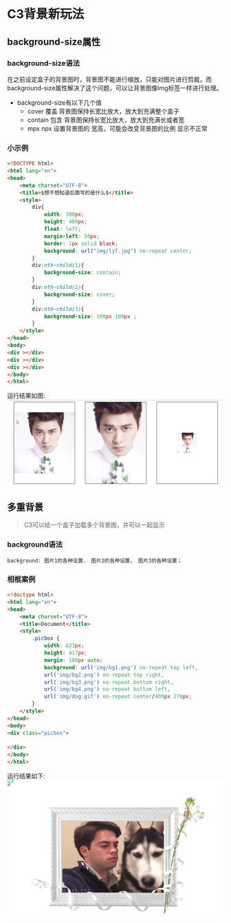 # C3背景新玩法
## background-size属性
### background-size语法
在之前设定盒子的背景图时，背景图不能进行缩放，只能对图片进行剪裁，而background-size属性解决了这个问题，可以让背景图像Img标签一样进行处理。
* background-size有以下几个值
    * cover 覆盖 背景图保持长宽比放大，放大到充满整个盒子
    * contain 包含 背景图保持长宽比放大，放大到充满长或者宽
    * mpx npx 设置背景图的 宽高，可能会改变背景图的比例 显示不正常
### 小示例
```html
<!DOCTYPE html>
<html lang="en">
<head>
    <meta charset="UTF-8">
    <title>$想不想知道后面写的是什么$</title>
    <style>
        div{
            width: 300px;
            height: 400px;
            float: left;
            margin-left: 50px;
            border: 1px solid black;
            background: url("img/lyf.jpg") no-repeat center;
        }
        div:nth-child(1){
            background-size: contain;
        }
        div:nth-child(2){
            background-size: cover;
        }
        div:nth-child(3){
            background-size: 100px 100px ;
        }
    </style>
</head>
<body>
<div ></div>
<div ></div>
<div ></div>
</body>
</html>
```
运行结果如图:
![background-size测试](img/backgroundsize.png)
## 多重背景
> C3可以给一个盒子加载多个背景图，并可以一起显示
### background语法
`background: 图片1的各种设置，
图片2的各种设置，
图片3的各种设置；`
### 相框案例
```html
<!doctype html>
<html lang="en">
<head>
    <meta charset="UTF-8">
    <title>Document</title>
    <style>
        .picbox {
            width: 623px;
            height: 417px;
            margin: 100px auto;
            background: url('img/bg1.png') no-repeat top left,
            url('img/bg2.png') no-repeat top right,
            url('img/bg3.png') no-repeat bottom right,
            url('img/bg4.png') no-repeat bottom left,
            url('img/dog.gif') no-repeat center/400px 270px;
        }
    </style>
</head>
<body>
<div class="picbox">

</div>
</body>
</html>
```
运行结果如下:
![拼接相框](img/picbox.png)